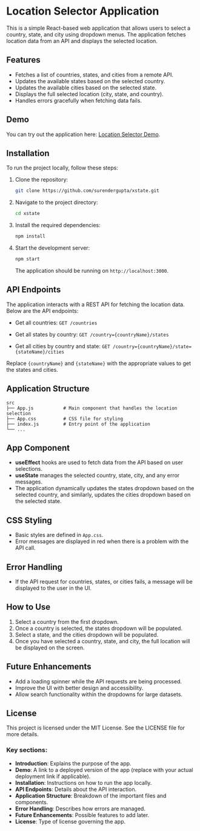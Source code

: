 # Location Selector Application

This is a simple React-based web application that allows users to select a country, state, and city using dropdown menus. The application fetches location data from an API and displays the selected location.

## Features

- Fetches a list of countries, states, and cities from a remote API.
- Updates the available states based on the selected country.
- Updates the available cities based on the selected state.
- Displays the full selected location (city, state, and country).
- Handles errors gracefully when fetching data fails.

## Demo

You can try out the application here: [Location Selector Demo](https://xstate-livid.vercel.app/).

## Installation

To run the project locally, follow these steps:

1. Clone the repository:
   ```bash   
   git clone https://github.com/surendergupta/xstate.git
   
   ```

2. Navigate to the project directory:
   ```bash   
   cd xstate
   
   ``` 
3. Install the required dependencies:
   ```bash   
   npm install
   
   ``` 

4. Start the development server:
   ```bash   
   npm start

   ``` 

   The application should be running on ```http://localhost:3000```.

## API Endpoints

The application interacts with a REST API for fetching the location data. Below are the API endpoints:

- Get all countries:
  ```GET /countries```

- Get all states by country:
  ```GET /country={countryName}/states```

- Get all cities by country and state:
  ```GET /country={countryName}/state={stateName}/cities```

Replace ```{countryName}``` and ```{stateName}``` with the appropriate values to get the states and cities.

## Application Structure

```plaintext
src
├── App.js           # Main component that handles the location selection
├── App.css          # CSS file for styling
├── index.js         # Entry point of the application
└── ...

```

## App Component

- **useEffect** hooks are used to fetch data from the API based on user selections.
- **useState** manages the selected country, state, city, and any error messages.
- The application dynamically updates the states dropdown based on the selected country, and similarly, updates the cities dropdown based on the selected state.

## CSS Styling

- Basic styles are defined in ```App.css```.
- Error messages are displayed in red when there is a problem with the API call.

## Error Handling

- If the API request for countries, states, or cities fails, a message will be displayed to the user in the UI.

## How to Use

1. Select a country from the first dropdown.
2. Once a country is selected, the states dropdown will be populated.
3. Select a state, and the cities dropdown will be populated.
4. Once you have selected a country, state, and city, the full location will be displayed on the screen.

## Future Enhancements

- Add a loading spinner while the API requests are being processed.
- Improve the UI with better design and accessibility.
- Allow search functionality within the dropdowns for large datasets.

## License

This project is licensed under the MIT License. See the LICENSE file for more details.

### Key sections:
- **Introduction**: Explains the purpose of the app.
- **Demo**: A link to a deployed version of the app (replace with your actual deployment link if applicable).
- **Installation**: Instructions on how to run the app locally.
- **API Endpoints**: Details about the API interaction.
- **Application Structure**: Breakdown of the important files and components.
- **Error Handling**: Describes how errors are managed.
- **Future Enhancements**: Possible features to add later.
- **License**: Type of license governing the app.
 
